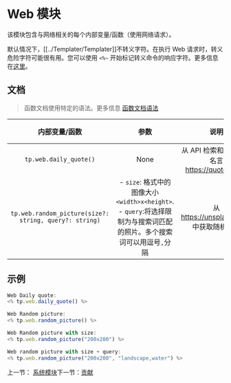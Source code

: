 # Web 模块

该模块包含与网络相关的每个内部变量/函数（使用网络请求）。

默认情况下，[[../Templater/Templater]]不转义字符。在执行 Web 请求时，转义危险字符可能很有用。您可以使用 `<%~` 开始标记转义命令的响应字符。更多信息在[这里](../命令/概述)。

## 文档

> 函数文档使用特定的语法。更多信息 [函数文档语法](../Templater/语法.md#函数文档语法)

|                     内部变量/函数                      |                             参数                             |                      说明                      | 输出 |
| :----------------------------------------------------: | :----------------------------------------------------------: | :--------------------------------------------: | :--: |
|                 `tp.web.daily_quote()`                 |                             None                             | 从 API 检索和解析每日名言 https://quotes.rest/ |  略  |
| `tp.web.random_picture(size?: string, query?: string)` | \- `size`: 格式中的图像大小`<width>x<height>`.<br/>\- `query`:将选择限制为与搜索词匹配的照片。多个搜索词可以用逗号`,`分隔 |    从  https://unsplash.com/ 中获取随机图像    |  略  |

## 示例

```js
Web Daily quote:  
<% tp.web.daily_quote() %>

Web Random picture: 
<% tp.web.random_picture() %>

Web Random picture with size: 
<% tp.web.random_picture("200x200") %>

Web random picture with size + query: 
<% tp.web.random_picture("200x200", "landscape,water") %>
```

上一节： [系统模块](系统模块.md)下一节：[贡献](贡献.md)
